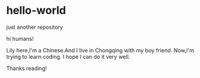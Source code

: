 # hello-world
just another repository

hi humans!

Lily here,I'm a Chinese.And I live in Chongqing with my boy friend.
Now,I'm trying to learn coding.
I hope I can do it very well.

Thanks reading!
